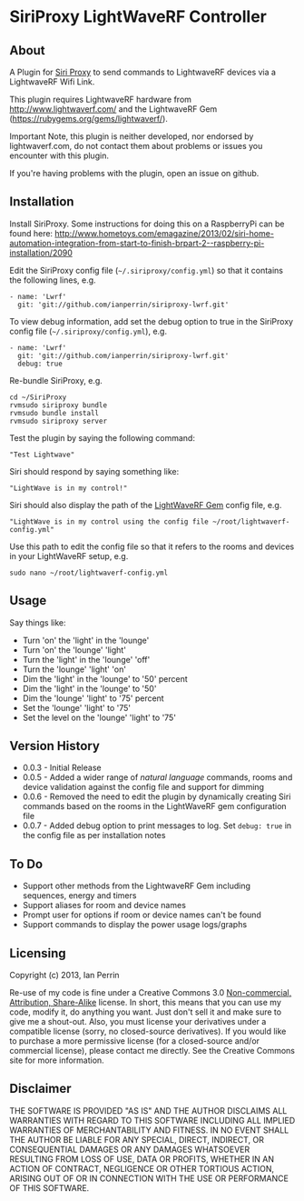 SiriProxy LightWaveRF Controller
================================
About
-----
A Plugin for [Siri Proxy](https://github.com/plamoni/SiriProxy) to send commands to LightwaveRF devices via a LightwaveRF Wifi Link.

This plugin requires LightwaveRF hardware from http://www.lightwaverf.com/ and the LightwaveRF Gem (https://rubygems.org/gems/lightwaverf/).

Important Note, this plugin is neither developed, nor endorsed by lightwaverf.com, do not contact them about problems or issues you encounter with this plugin. 

If you're having problems with the plugin, open an issue on github.

Installation
------------

Install SiriProxy. Some instructions for doing this on a RaspberryPi can be found here: http://www.hometoys.com/emagazine/2013/02/siri-home-automation-integration-from-start-to-finish-brpart-2--raspberry-pi-installation/2090

Edit the SiriProxy config file (`~/.siriproxy/config.yml`) so that it contains the following lines, e.g.

    - name: 'Lwrf'
      git: 'git://github.com/ianperrin/siriproxy-lwrf.git'

To view debug information, add set the debug option to true in the SiriProxy config file (`~/.siriproxy/config.yml`), e.g.

    - name: 'Lwrf'
      git: 'git://github.com/ianperrin/siriproxy-lwrf.git'
      debug: true 

Re-bundle SiriProxy, e.g.

	cd ~/SiriProxy
	rvmsudo siriproxy bundle
	rvmsudo bundle install
	rvmsudo siriproxy server

Test the plugin by saying the following command:

	"Test Lightwave"

Siri should respond by saying something like:

	"LightWave is in my control!"

Siri should also display the path of the [LightWaveRF Gem](https://rubygems.org/gems/lightwaverf/) config file, e.g.

	"LightWave is in my control using the config file ~/root/lightwaverf-config.yml"

Use this path to edit the config file so that it refers to the rooms and devices in your LightWaveRF setup, e.g.

	sudo nano ~/root/lightwaverf-config.yml


Usage
-----
Say things like:

* Turn 'on' the 'light' in the 'lounge'
* Turn 'on' the 'lounge' 'light'
* Turn the 'light' in the 'lounge' 'off'
* Turn the 'lounge' 'light' 'on'
* Dim the 'light' in the 'lounge' to '50' percent
* Dim the 'light' in the 'lounge' to '50'
* Dim the 'lounge' 'light' to '75' percent
* Set the 'lounge' 'light' to '75'
* Set the level on the 'lounge' 'light' to '75'

Version History
-----
* 0.0.3 - Initial Release
* 0.0.5 - Added a wider range of _natural language_ commands, rooms and device validation against the config file and support for dimming
* 0.0.6 - Removed the need to edit the plugin by dynamically creating Siri commands based on the rooms in the LightWaveRF gem configuration file
* 0.0.7 - Added debug option to print messages to log. Set `debug: true` in the config file as per installation notes

To Do
-----
* Support other methods from the LightwaveRF Gem including sequences, energy and timers
* Support aliases for room and device names
* Prompt user for options if room or device names can't be found
* Support commands to display the power usage logs/graphs

Licensing
---------
Copyright (c) 2013, Ian Perrin

Re-use of my code is fine under a Creative Commons 3.0 [Non-commercial, Attribution, Share-Alike](http://creativecommons.org/licenses/by-nc-sa/3.0/) license. In short, this means that you can use my code, modify it, do anything you want. Just don't sell it and make sure to give me a shout-out. Also, you must license your derivatives under a compatible license (sorry, no closed-source derivatives). If you would like to purchase a more permissive license (for a closed-source and/or commercial license), please contact me directly. See the Creative Commons site for more information.

Disclaimer
---------
THE SOFTWARE IS PROVIDED "AS IS" AND THE AUTHOR DISCLAIMS ALL WARRANTIES WITH REGARD TO THIS SOFTWARE INCLUDING ALL IMPLIED WARRANTIES OF MERCHANTABILITY AND FITNESS. IN NO EVENT SHALL THE AUTHOR BE LIABLE FOR ANY SPECIAL, DIRECT, INDIRECT, OR CONSEQUENTIAL DAMAGES OR ANY DAMAGES WHATSOEVER RESULTING FROM LOSS OF USE, DATA OR PROFITS, WHETHER IN AN ACTION OF CONTRACT, NEGLIGENCE OR OTHER TORTIOUS ACTION, ARISING OUT OF OR IN CONNECTION WITH THE USE OR PERFORMANCE OF THIS SOFTWARE.
